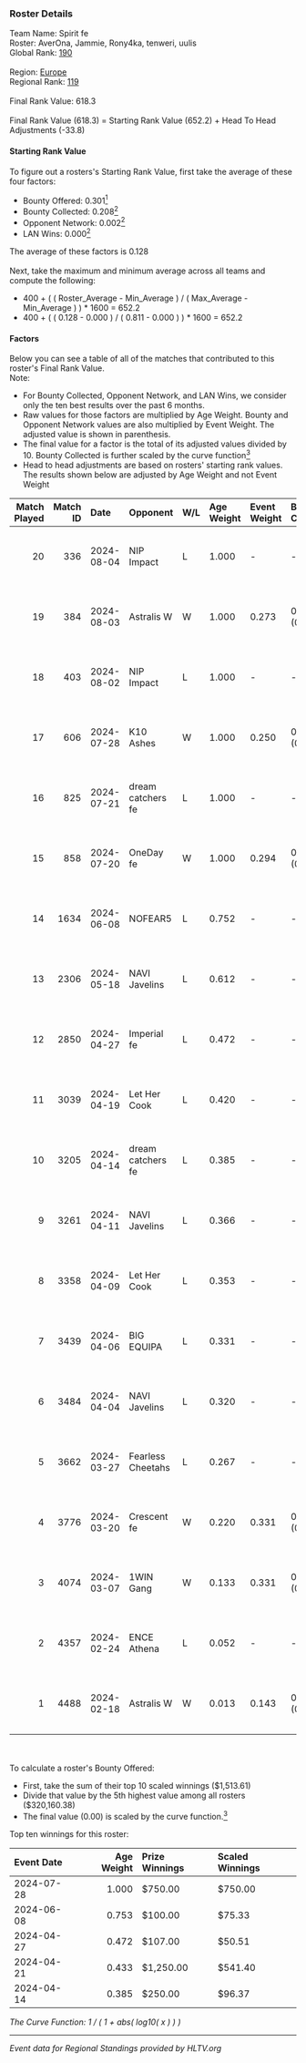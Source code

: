 ### Roster Details<br />
Team Name: Spirit fe<br />
Roster: AverOna, Jammie, Rony4ka, tenweri, uulis<br />
Global Rank: [190](../standings_global_2024_08_14.md)<br />
<br />
Region: [Europe]( ../standings_europe_2024_08_14.md)<br />
Regional Rank: [119]( ../standings_europe_2024_08_14.md)<br />
<br />
Final Rank Value:  618.3<br />
<br />
Final Rank Value (618.3) = Starting Rank Value (652.2) + Head To Head Adjustments (-33.8)<br />

#### Starting Rank Value<br />
To figure out a rosters's Starting Rank Value, first take the average of these four factors:<br />
- Bounty Offered: 0.301[<sup>1</sup>](#table2)
- Bounty Collected: 0.208[<sup>2</sup>](#table1)
- Opponent Network: 0.002[<sup>2</sup>](#table1)
- LAN Wins: 0.000[<sup>2</sup>](#table1)

The average of these factors is 0.128<br />
<br />
Next, take the maximum and minimum average across all teams and compute the following:<br />
- 400 + ( ( Roster_Average - Min_Average ) / ( Max_Average - Min_Average ) ) * 1600 = 652.2
- 400 + ( ( 0.128 - 0.000 ) / ( 0.811 - 0.000 ) ) * 1600 = 652.2


#### Factors<br />
Below you can see a table of all of the matches that contributed to this roster's Final Rank Value.<br />
Note:<br />

- For Bounty Collected, Opponent Network, and LAN Wins, we consider only the ten best results over the past 6 months.
- Raw values for those factors are multiplied by Age Weight. Bounty and Opponent Network values are also multiplied by Event Weight. The adjusted value is shown in parenthesis.
- The final value for a factor is the total of its adjusted values divided by 10. Bounty Collected is further scaled by the curve function[<sup>3</sup>](#curveFunction)
- Head to head adjustments are based on rosters' starting rank values. The results shown below are adjusted by Age Weight and not Event Weight
<span id="table1"></span><br />


| Match Played | Match ID | Date       | Opponent          | W/L | Age Weight | Event Weight | Bounty Collected | Opponent Network | LAN Wins  | H2H Adj. | Roster                                   |
| -: | -: | :- | :- | :- | :- | :- | :- | :- | :- | -: | :- |
|           20 |      336 | 2024-08-04 | NIP Impact        | L   | 1.000      | -            | -                | -                | -         |   -11.68 | AverOna, Jammie, Rony4ka, tenweri, uulis |
|           19 |      384 | 2024-08-03 | Astralis W        | W   | 1.000      | 0.273        | 0.002 (0.001)    | 0.050 (0.014)    | 0 (0.000) |    16.34 | irbitka, Jammie, Rony4ka, tenweri, uulis |
|           18 |      403 | 2024-08-02 | NIP Impact        | L   | 1.000      | -            | -                | -                | -         |   -11.77 | AverOna, Jammie, Rony4ka, tenweri, uulis |
|           17 |      606 | 2024-07-28 | K10 Ashes         | W   | 1.000      | 0.250        | 0.001 (0.000)    | 0.000 (0.000)    | 0 (0.000) |    11.23 | AverOna, Jammie, Rony4ka, tenweri, uulis |
|           16 |      825 | 2024-07-21 | dream catchers fe | L   | 1.000      | -            | -                | -                | -         |   -11.55 | AverOna, Jammie, Rony4ka, tenweri, uulis |
|           15 |      858 | 2024-07-20 | OneDay fe         | W   | 1.000      | 0.294        | 0.002 (0.000)    | 0.000 (0.000)    | 0 (0.000) |    11.21 | AverOna, Jammie, Rony4ka, tenweri, uulis |
|           14 |     1634 | 2024-06-08 | NOFEAR5           | L   | 0.752      | -            | -                | -                | -         |   -10.79 | AverOna, Jammie, Rony4ka, tenweri, uulis |
|           13 |     2306 | 2024-05-18 | NAVI Javelins     | L   | 0.612      | -            | -                | -                | -         |    -5.13 | AverOna, Jammie, Rony4ka, tenweri, uulis |
|           12 |     2850 | 2024-04-27 | Imperial fe       | L   | 0.472      | -            | -                | -                | -         |    -1.73 | AverOna, Jammie, Rony4ka, tenweri, uulis |
|           11 |     3039 | 2024-04-19 | Let Her Cook      | L   | 0.420      | -            | -                | -                | -         |    -2.86 | AverOna, Jammie, Rony4ka, tenweri, uulis |
|           10 |     3205 | 2024-04-14 | dream catchers fe | L   | 0.385      | -            | -                | -                | -         |    -4.84 | AverOna, Jammie, Rony4ka, tenweri, uulis |
|            9 |     3261 | 2024-04-11 | NAVI Javelins     | L   | 0.366      | -            | -                | -                | -         |    -3.55 | AverOna, Jammie, Rony4ka, tenweri, uulis |
|            8 |     3358 | 2024-04-09 | Let Her Cook      | L   | 0.353      | -            | -                | -                | -         |    -2.37 | AverOna, Jammie, Rony4ka, tenweri, uulis |
|            7 |     3439 | 2024-04-06 | BIG EQUIPA        | L   | 0.331      | -            | -                | -                | -         |    -3.88 | AverOna, Jammie, Rony4ka, tenweri, uulis |
|            6 |     3484 | 2024-04-04 | NAVI Javelins     | L   | 0.320      | -            | -                | -                | -         |    -3.18 | AverOna, Jammie, Rony4ka, tenweri, uulis |
|            5 |     3662 | 2024-03-27 | Fearless Cheetahs | L   | 0.267      | -            | -                | -                | -         |    -4.08 | AverOna, Jammie, Rony4ka, tenweri, uulis |
|            4 |     3776 | 2024-03-20 | Crescent fe       | W   | 0.220      | 0.331        | 0.004 (0.000)    | 0.075 (0.005)    | 0 (0.000) |     3.45 | AverOna, Jammie, Rony4ka, tenweri, uulis |
|            3 |     4074 | 2024-03-07 | 1WIN Gang         | W   | 0.133      | 0.331        | 0.001 (0.000)    | 0.014 (0.001)    | 0 (0.000) |     2.05 | AverOna, Jammie, Rony4ka, tenweri, uulis |
|            2 |     4357 | 2024-02-24 | ENCE Athena       | L   | 0.052      | -            | -                | -                | -         |    -0.87 | AverOna, Jammie, Rony4ka, tenweri, uulis |
|            1 |     4488 | 2024-02-18 | Astralis W        | W   | 0.013      | 0.143        | 0.001 (0.000)    | 0.015 (0.000)    | 0 (0.000) |     0.17 | AverOna, Jammie, Rony4ka, tenweri, uulis |

<br />
<span id="table2"></span><br />
To calculate a roster's Bounty Offered:<br />

- First, take the sum of their top 10 scaled winnings ($1,513.61)
- Divide that value by the 5th highest value among all rosters ($320,160.38)
- The final value (0.00) is scaled by the curve function.[<sup>3</sup>](#curveFunction)

Top ten winnings for this roster:<br />

| Event Date | Age Weight | Prize Winnings | Scaled Winnings |
| :- | -: | :- | :- |
| 2024-07-28 |      1.000 | $750.00        | $750.00         |
| 2024-06-08 |      0.753 | $100.00        | $75.33          |
| 2024-04-27 |      0.472 | $107.00        | $50.51          |
| 2024-04-21 |      0.433 | $1,250.00      | $541.40         |
| 2024-04-14 |      0.385 | $250.00        | $96.37          |


<span id="curveFunction"></span>_The Curve Function: 1 / ( 1 + abs( log10( x ) ) )_<br />

---
_Event data for Regional Standings provided by HLTV.org_<br />
